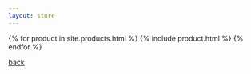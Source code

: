 ```yaml
---
layout: store
---
```



{% for product in site.products.html %}
{% include product.html %}
{% endfor %}



[back](./)

